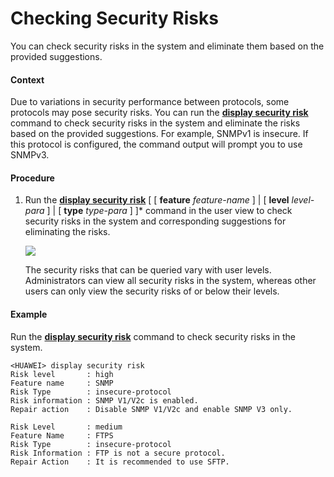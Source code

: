 Checking Security Risks
=======================

You can check security risks in the system and eliminate them based on the provided suggestions.

#### Context

Due to variations in security performance between protocols, some protocols may pose security risks. You can run the [**display security risk**](cmdqueryname=display+security+risk) command to check security risks in the system and eliminate the risks based on the provided suggestions. For example, SNMPv1 is insecure. If this protocol is configured, the command output will prompt you to use SNMPv3.


#### Procedure

1. Run the [**display security risk**](cmdqueryname=display+security+risk) [ [ **feature** *feature-name* ] | [ **level** *level-para* ] | [ **type** *type-para* ] ]\* command in the user view to check security risks in the system and corresponding suggestions for eliminating the risks.
   
   ![](../../../../public_sys-resources/note_3.0-en-us.png) 
   
   The security risks that can be queried vary with user levels. Administrators can view all security risks in the system, whereas other users can only view the security risks of or below their levels.

#### Example

Run the [**display security risk**](cmdqueryname=display+security+risk) command to check security risks in the system.

```
<HUAWEI> display security risk
Risk level       : high    
Feature name     : SNMP
Risk Type        : insecure-protocol
Risk information : SNMP V1/V2c is enabled.
Repair action    : Disable SNMP V1/V2c and enable SNMP V3 only. 

Risk Level       : medium 
Feature Name     : FTPS
Risk Type        : insecure-protocol
Risk Information : FTP is not a secure protocol. 
Repair Action    : It is recommended to use SFTP.
```